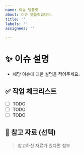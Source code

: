 ```yaml
---
name: 이슈 템플릿
about: 이슈 템플릿입니다.
title: ''
labels: ''
assignees: ''

---
```


# ✨ 이슈 설명
- 해당 이슈에 대한 설명을 적어주세요.

## ✅ 작업 체크리스트
- [ ] TODO
- [ ] TODO
- [ ] TODO

## 🔗 참고 자료 (선택)
> 참고하신 자료가 있다면 첨부
